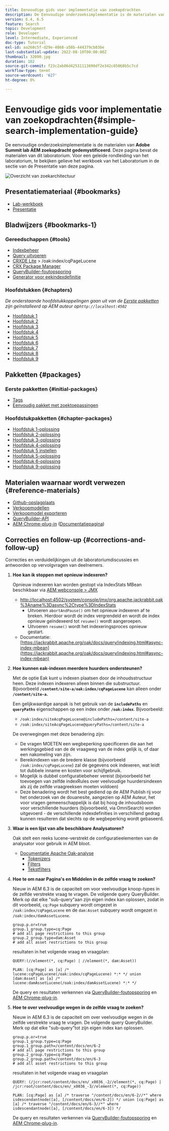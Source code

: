 ```yaml
---
title: Eenvoudige gids voor implementatie van zoekopdrachten
description: De Eenvoudige onderzoeksimplementatie is de materialen van het laboratorium van de Top van 2017 AEM Gedetailleerd Onderzoek. Deze pagina bevat de materialen van dit laboratorium. Voor een geleide rondleiding van het laboratorium, te bekijken gelieve het werkboek van het Laboratorium in de sectie van de Presentatie van deze pagina.
version: 6.4, 6.5
feature: Search
topic: Development
role: Developer
level: Intermediate, Experienced
doc-type: Tutorial
exl-id: aa268c5f-d29e-4868-a58b-444379cb83be
last-substantial-update: 2022-08-10T00:00:00Z
thumbnail: 32090.jpg
duration: 182
source-git-commit: f23c2ab86d42531113690df2e342c65060b5c7cd
workflow-type: tm+mt
source-wordcount: '627'
ht-degree: 0%

---
```


# Eenvoudige gids voor implementatie van zoekopdrachten{#simple-search-implementation-guide}

De eenvoudige onderzoeksimplementatie is de materialen van **Adobe Summit lab AEM zoekopdracht gedemystificeerd**. Deze pagina bevat de materialen van dit laboratorium. Voor een geleide rondleiding van het laboratorium, te bekijken gelieve het werkboek van het Laboratorium in de sectie van de Presentatie van deze pagina.

![Overzicht van zoekarchitectuur](assets/l4080/simple-search-application.png)

## Presentatiemateriaal {#bookmarks}

* [Lab-werkboek](assets/l4080/l4080-lab-workbook.pdf)
* [Presentatie](assets/l4080/l4080-presentation.pdf)

## Bladwijzers {#bookmarks-1}

### Gereedschappen {#tools}

* [Indexbeheer](http://localhost:4502/libs/granite/operations/content/diagnosis/tool.html/granite_oakindexmanager)
* [Query uitvoeren](http://localhost:4502/libs/granite/operations/content/diagnosis/tool.html/granite_queryperformance)
* [CRXDE Lite](http://localhost:4502/crx/de/index.jsp#/oak%3Aindex/cqPageLucene) > /oak:index/cqPageLucene
* [CRX Package Manager](http://localhost:4502/crx/packmgr/index.jsp)
* [QueryBuilder-foutopsporing](http://localhost:4502/libs/cq/search/content/querydebug.html?)
* [Generator voor eekindexdefinitie](https://oakutils.appspot.com/generate/index)

### Hoofdstukken {#chapters}

*De onderstaande hoofdstukkoppelingen gaan uit van de [Eerste pakketten](#initialpackages) zijn geïnstalleerd op AEM auteur op`http://localhost:4502`*

* [Hoofdstuk 1](http://localhost:4502/editor.html/content/summit/l4080/chapter-1.html)
* [Hoofdstuk 2](http://localhost:4502/editor.html/content/summit/l4080/chapter-2.html)
* [Hoofdstuk 3](http://localhost:4502/editor.html/content/summit/l4080/chapter-3.html)
* [Hoofdstuk 4](http://localhost:4502/editor.html/content/summit/l4080/chapter-4.html)
* [Hoofdstuk 5](http://localhost:4502/editor.html/content/summit/l4080/chapter-5.html)
* [Hoofdstuk 6](http://localhost:4502/editor.html/content/summit/l4080/chapter-6.html)
* [Hoofdstuk 7](http://localhost:4502/editor.html/content/summit/l4080/chapter-7.html)
* [Hoofdstuk 8](http://localhost:4502/editor.html/content/summit/l4080/chapter-8.html)
* [Hoofdstuk 9](http://localhost:4502/editor.html/content/summit/l4080/chapter-9.html)

## Pakketten {#packages}

### Eerste pakketten {#initial-packages}

* [Tags](assets/l4080/summit-tags.zip)
* [Eenvoudig pakket met zoektoepassingen](assets/l4080/simple.ui.apps-0.0.1-snapshot.zip)

### Hoofdstukpakketten {#chapter-packages}

* [Hoofdstuk 1-oplossing](assets/l4080/l4080-chapter1.zip)
* [Hoofdstuk 2-oplossing](assets/l4080/l4080-chapter2.zip)
* [Hoofdstuk 3-oplossing](assets/l4080/l4080-chapter3.zip)
* [Hoofdstuk 4-oplossing](assets/l4080/l4080-chapter4.zip)
* [Hoofdstuk 5 instellen](assets/l4080/l4080-chapter5-setup.zip)
* [Hoofdstuk 5-oplossing](assets/l4080/l4080-chapter5-solution.zip)
* [Hoofdstuk 6-oplossing](assets/l4080/l4080-chapter6.zip)
* [Hoofdstuk 9-oplossing](assets/l4080/l4080-chapter9.zip)

## Materialen waarnaar wordt verwezen {#reference-materials}

* [Github-opslagplaats](https://github.com/Adobe-Marketing-Cloud/aem-guides/tree/master/simple-search-guide)
* [Verkoopmodellen](https://sling.apache.org/documentation/bundles/models.html)
* [Verkoopmodel exporteren](https://sling.apache.org/documentation/bundles/models.html#exporter-framework-since-130)
* [QueryBuilder-API](https://experienceleague.adobe.com/docs/)
* [AEM Chrome-plug-in](https://chrome.google.com/webstore/detail/aem-chrome-plug-in/ejdcnikffjleeffpigekhccpepplaode) ([Documentatiepagina](https://adobe-consulting-services.github.io/acs-aem-tools/aem-chrome-plugin/))

## Correcties en follow-up {#corrections-and-follow-up}

Correcties en verduidelijkingen uit de laboratoriumdiscussies en antwoorden op vervolgvragen van deelnemers.

1. **Hoe kan ik stoppen met opnieuw indexeren?**

   Opnieuw indexeren kan worden gestopt via IndexStats MBean beschikbaar via [AEM webconsole > JMX](http://localhost:4502/system/console/jmx)

   * [http://localhost:4502/system/console/jmx/org.apache.jackrabbit.oak%3Aname%3Dasync%2Ctype%3DIndexStats](http://localhost:4502/system/console/jmx/org.apache.jackrabbit.oak%3Aname%3Dasync%2Ctype%3DIndexStats)
      * Uitvoeren `abortAndPause()` om het opnieuw indexeren af te breken. Hierdoor wordt de index vergrendeld en wordt de index opnieuw geïndexeerd tot `resume()` wordt aangeroepen.
      * Uitvoeren `resume()` wordt het indexeringsproces opnieuw gestart.
   * Documentatie: [https://jackrabbit.apache.org/oak/docs/query/indexing.html#async-index-mbean](https://jackrabbit.apache.org/oak/docs/query/indexing.html#async-index-mbean)

2. **Hoe kunnen eak-indexen meerdere huurders ondersteunen?**

   Met de optie Eak kunt u indexen plaatsen door de inhoudsstructuur heen. Deze indexen indexeren alleen binnen die substructuur. Bijvoorbeeld **`/content/site-a/oak:index/cqPageLucene`** kan alleen onder **`/content/site-a`.**

   Een gelijkwaardige aanpak is het gebruik van de **`includePaths`** en **`queryPaths`** eigenschappen op een index onder **`/oak:index`**. Bijvoorbeeld:

   * `/oak:index/siteAcqPageLucene@includePaths=/content/site-a`
   * `/oak:index/siteAcqPageLucene@queryPaths=/content/site-a`

   De overwegingen met deze benadering zijn:

   * De vragen MOETEN een wegbeperking specificeren die aan het werkingsgebied van de de vraagweg van de index gelijk is, of daar een nakomeling van zijn.
   * Bereikindexen van de bredere klasse (bijvoorbeeld `/oak:index/cqPageLucene`) zal de gegevens ook indexeren, wat leidt tot dubbele inname en kosten voor schijfgebruik.
   * Mogelijk is dubbel configuratiebeheer vereist (bijvoorbeeld het toevoegen van zelfde indexRules over veelvoudige huurdersindexen als zij de zelfde vraagreeksen moeten voldoen)
   * Deze benadering wordt het best gediend op de AEM Publish rij voor het onderzoek van de douanesite, aangezien op AEM Auteur, het voor vragen gemeenschappelijk is dat bij hoog de inhoudsboom voor verschillende huurders (bijvoorbeeld, via OmniSearch) worden uitgevoerd - de verschillende indexdefinities in verschillend gedrag kunnen resulteren dat slechts op de wegbeperking wordt gebaseerd.

3. **Waar is een lijst van alle beschikbare Analysatoren?**

   Oak stelt een reeks lucene-verstrekt de configuratieelementen van de analysator voor gebruik in AEM bloot.

   * [Documentatie Apache Oak-analyse](https://jackrabbit.apache.org/oak/docs/query/lucene.html#analyzers)
      * [Tokenizers](https://cwiki.apache.org/confluence/display/solr/Tokenizers)
      * [Filters](https://cwiki.apache.org/confluence/display/solr/Filter+Descriptions)
      * [Tekstfilters](https://cwiki.apache.org/confluence/display/solr/CharFilterFactories)

4. **Hoe te om naar Pagina&#39;s en Middelen in de zelfde vraag te zoeken?**

   Nieuw in AEM 6.3 is de capaciteit om voor veelvoudige knoop-types in de zelfde verstrekte vraag te vragen. De volgende query QueryBuilder. Merk op dat elke &quot;sub-query&quot;aan zijn eigen index kan oplossen, zodat in dit voorbeeld, `cq:Page` subquery wordt omgezet in `/oak:index/cqPageLucene` en de `dam:Asset` subquery wordt omgezet in `/oak:index/damAssetLucene`.

   ```plain
   group.p.or=true
   group.1_group.type=cq:Page
   # add all page restrictions to this group
   group.2_group.type=dam:Asset
   # add all asset restrictions to this group
   ```

   resultaten in het volgende vraag en vraagplan:

   ```plain
   QUERY:(//element(*, cq:Page) | //element(*, dam:Asset))
   
   PLAN: [cq:Page] as [a] /* lucene:cqPageLucene(/oak:index/cqPageLucene) *:* */ union [dam:Asset] as [a] /* lucene:damAssetLucene(/oak:index/damAssetLucene) *:* */
   ```

   De query en resultaten verkennen via [QueryBuilder-foutopsporing](http://localhost:4502/libs/cq/search/content/querydebug.html?_charset_=UTF-8&amp;query=group.p.or%3Dtrue%0D%0Agroup.1_group.type%3Dcq%3APage%0D%0A%23+add+all+page+restrictions+to+this+group%0D%0Agroup.2_group.type%3Ddam%3AAsset%0D%0A%23+add+all+asset+restrictions+to+this+group) en [AEM Chrome-plug-in](https://chrome.google.com/webstore/detail/aem-chrome-plug-in/ejdcnikffjleeffpigekhccpepplaode?hl=en-US).

5. **Hoe te over veelvoudige wegen in de zelfde vraag te zoeken?**

   Nieuw in AEM 6.3 is de capaciteit om over veelvoudige wegen in de zelfde verstrekte vraag te vragen. De volgende query QueryBuilder. Merk op dat elke &quot;sub-query&quot;tot zijn eigen index kan oplossen.

   ```plain
   group.p.or=true
   group.1_group.type=cq:Page
   group.1_group.path=/content/docs/en/6-2
   # add all page restrictions to this group
   group.2_group.type=cq:Page
   group.2_group.path=/content/docs/en/6-3
   # add all asset restrictions to this group
   ```

   resultaten in het volgende vraag en vraagplan

   ```plain
   QUERY: (/jcr:root/content/docs/en/_x0036_-2//element(*, cq:Page) | /jcr:root/content/docs/en/_x0036_-3//element(*, cq:Page))
   
   PLAN: [cq:Page] as [a] /* traverse "/content/docs/en/6-2//*" where isdescendantnode([a], [/content/docs/en/6-2]) */ union [cq:Page] as [a] /* traverse "/content/docs/en/6-3//*" where isdescendantnode([a], [/content/docs/en/6-3]) */
   ```

   De query en resultaten verkennen via [QueryBuilder-foutopsporing](http://localhost:4502/libs/cq/search/content/querydebug.html?_charset_=UTF-8&amp;query=group.p.or%3Dtrue%0D%0Agroup.1_group.type%3Dcq%3APage%0D%0Agroup.1_group.path%3D%2Fcontent%2Fdocs%2Fen%2F6-2%0D%0A%23+add+all+page+restrictions+to+this+group%0D%0Agroup.2_group.type%3Dcq%3APage%0D%0Agroup.2_group.path%3D%2Fcontent%2Fdocs%2Fen%2F6-3%0D%0A%23+add+all+asset+restrictions+to+this+group) en [AEM Chrome-plug-in](https://chrome.google.com/webstore/detail/aem-chrome-plug-in/ejdcnikffjleeffpigekhccpepplaode?hl=en-US).
